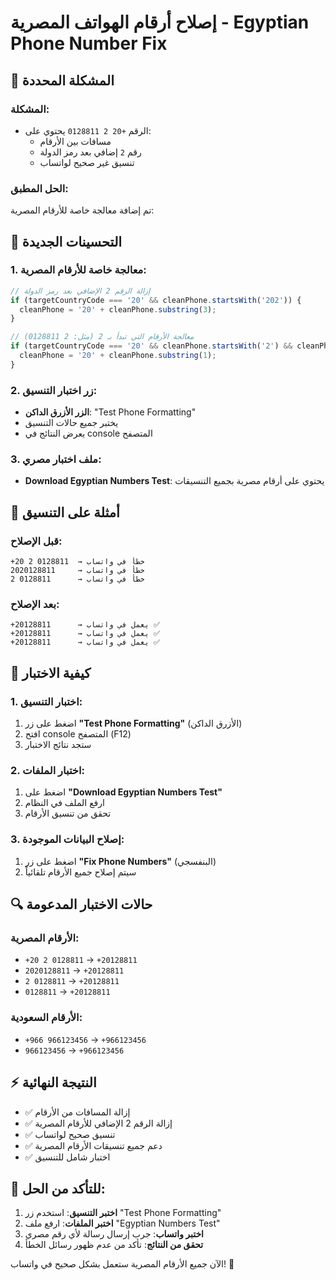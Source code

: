# إصلاح أرقام الهواتف المصرية - Egyptian Phone Number Fix

## 🔧 المشكلة المحددة

### المشكلة:
- الرقم `+20 2 0128811` يحتوي على:
  - مسافات بين الأرقام
  - رقم `2` إضافي بعد رمز الدولة
  - تنسيق غير صحيح لواتساب

### الحل المطبق:
تم إضافة معالجة خاصة للأرقام المصرية:

## 🚀 التحسينات الجديدة

### 1. معالجة خاصة للأرقام المصرية:
```typescript
// إزالة الرقم 2 الإضافي بعد رمز الدولة
if (targetCountryCode === '20' && cleanPhone.startsWith('202')) {
  cleanPhone = '20' + cleanPhone.substring(3);
}

// معالجة الأرقام التي تبدأ بـ 2 (مثل: 2 0128811)
if (targetCountryCode === '20' && cleanPhone.startsWith('2') && cleanPhone.length > 9) {
  cleanPhone = '20' + cleanPhone.substring(1);
}
```

### 2. زر اختبار التنسيق:
- **الزر الأزرق الداكن**: "Test Phone Formatting"
- يختبر جميع حالات التنسيق
- يعرض النتائج في console المتصفح

### 3. ملف اختبار مصري:
- **Download Egyptian Numbers Test**: يحتوي على أرقام مصرية بجميع التنسيقات

## 📱 أمثلة على التنسيق

### قبل الإصلاح:
```
+20 2 0128811  → خطأ في واتساب
2020128811     → خطأ في واتساب
2 0128811      → خطأ في واتساب
```

### بعد الإصلاح:
```
+20128811      → يعمل في واتساب ✅
+20128811      → يعمل في واتساب ✅
+20128811      → يعمل في واتساب ✅
```

## 🧪 كيفية الاختبار

### 1. اختبار التنسيق:
1. اضغط على زر **"Test Phone Formatting"** (الأزرق الداكن)
2. افتح console المتصفح (F12)
3. ستجد نتائج الاختبار

### 2. اختبار الملفات:
1. اضغط على **"Download Egyptian Numbers Test"**
2. ارفع الملف في النظام
3. تحقق من تنسيق الأرقام

### 3. إصلاح البيانات الموجودة:
1. اضغط على زر **"Fix Phone Numbers"** (البنفسجي)
2. سيتم إصلاح جميع الأرقام تلقائياً

## 🔍 حالات الاختبار المدعومة

### الأرقام المصرية:
- `+20 2 0128811` → `+20128811`
- `2020128811` → `+20128811`
- `2 0128811` → `+20128811`
- `0128811` → `+20128811`

### الأرقام السعودية:
- `+966 966123456` → `+966123456`
- `966123456` → `+966123456`

## ⚡ النتيجة النهائية

- ✅ إزالة المسافات من الأرقام
- ✅ إزالة الرقم 2 الإضافي للأرقام المصرية
- ✅ تنسيق صحيح لواتساب
- ✅ دعم جميع تنسيقات الأرقام المصرية
- ✅ اختبار شامل للتنسيق

## 🎯 للتأكد من الحل:

1. **اختبر التنسيق**: استخدم زر "Test Phone Formatting"
2. **اختبر الملفات**: ارفع ملف "Egyptian Numbers Test"
3. **اختبر واتساب**: جرب إرسال رسالة لأي رقم مصري
4. **تحقق من النتائج**: تأكد من عدم ظهور رسائل الخطأ

الآن جميع الأرقام المصرية ستعمل بشكل صحيح في واتساب! 🎉







